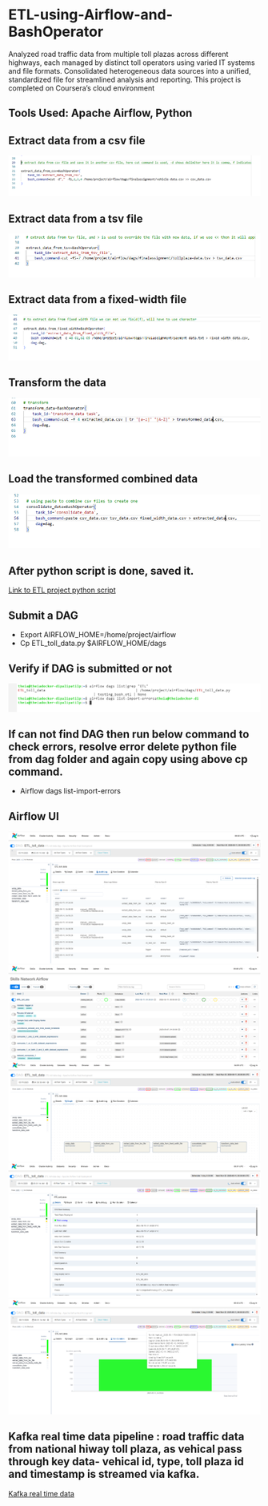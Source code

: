 # ETL-using-Airflow-and-BashOperator
Analyzed road traffic data from multiple toll plazas across different highways, each managed by distinct toll operators using varied IT systems and file formats. Consolidated heterogeneous data sources into a unified, standardized file for streamlined analysis and reporting.
This project is completed on Coursera’s cloud environment

## Tools Used: Apache Airflow, Python


##	Extract data from a csv file
![extract_Data_from_csv](https://github.com/Dipapatil/ETL-using-Airflow-and-BashOperator/blob/main/extract_data_from_csv.png)
##	Extract data from a tsv file
![extract Data from tsv](https://github.com/Dipapatil/ETL-using-Airflow-and-BashOperator/blob/main/extract_data_from_tsv.png)

##	Extract data from a fixed-width file
![Extract_data from fixed width file](https://github.com/Dipapatil/ETL-using-Airflow-and-BashOperator/blob/main/extract_data_from_fixed_width.png)
##	Transform the data
![transform_Data](https://github.com/Dipapatil/ETL-using-Airflow-and-BashOperator/blob/main/transform.png)

## Load the transformed combined data
![Load Transformed combined data](https://github.com/Dipapatil/ETL-using-Airflow-and-BashOperator/blob/main/consolidate_data.png)

##	After python script is done, saved it.
[Link to ETL project python script](https://github.com/Dipapatil/ETL-using-Airflow-and-BashOperator/blob/main/ETL_toll_data_bash_operator.py)
##	Submit a DAG
* Export AIRFLOW_HOME=/home/project/airflow
* 	Cp ETL_toll_data.py $AIRFLOW_HOME/dags

##	Verify if DAG is submitted or not
![Submit DAG](https://github.com/Dipapatil/ETL-using-Airflow-and-BashOperator/blob/main/submit_dag.png)

##	If can not find DAG then run below command to check errors, resolve error delete python file from dag folder and again copy using above cp command.
*	Airflow dags list-import-errors

## Airflow UI 
![audit_log_airflow](https://github.com/Dipapatil/ETL-using-Airflow-and-BashOperator/blob/main/audit_log_airflow.png)
![Dag is running](https://github.com/Dipapatil/ETL-using-Airflow-and-BashOperator/blob/main/dag_runs.png)
![dag tasks graph view](https://github.com/Dipapatil/ETL-using-Airflow-and-BashOperator/blob/main/dag_tasks.png)
![Details tab of DAG](https://github.com/Dipapatil/ETL-using-Airflow-and-BashOperator/blob/main/details.png)
![run duration option](https://github.com/Dipapatil/ETL-using-Airflow-and-BashOperator/blob/main/run_duration_option.png)

## Kafka real time data pipeline : road traffic data from national hiway toll plaza, as vehical pass through key data- vehical id, type, toll plaza id and timestamp is streamed via kafka.
[Kafka real time data](https://github.com/Dipapatil/ETL-using-Airflow-and-BashOperator/blob/main/Streaming%20ETL%20Pipeline%20using%20Kafka%20project.docx)

